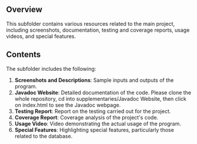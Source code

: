 ## Overview
This subfolder contains various resources related to the main project, including screenshots, documentation, testing and coverage reports, usage videos, and special features.

## Contents
The subfolder includes the following:

1. **Screenshots and Descriptions**: Sample inputs and outputs of the program.
2. **Javadoc Website**: Detailed documentation of the code. Please clone the whole repository, cd into supplementaries/Javadoc Website, then click on index.html to see the Javadoc webpage.
3. **Testing Report**: Report on the testing carried out for the project.
4. **Coverage Report**: Coverage analysis of the project's code.
5. **Usage Video**: Video demonstrating the actual usage of the program.
6. **Special Features**: Highlighting special features, particularly those related to the database.


